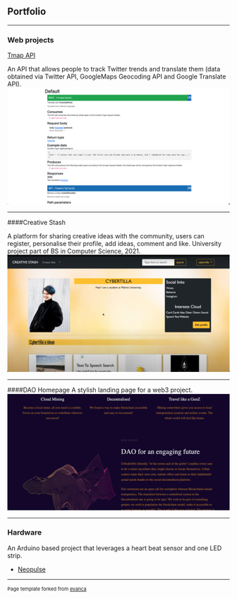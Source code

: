 ## Portfolio

---

### Web projects 

[Tmap API](https://github.com/cybertilla/Tmap)

An API that allows people to track Twitter trends and translate them
(data obtained via Twitter API, GoogleMaps Geocoding API and Google Translate API).
<img src="images/tmap.jpg?raw=true"/>

---
####Creative Stash

A platform for sharing creative ideas with the community,
users can register, personalise their profile, add ideas, comment and like.
University project part of BS in Computer Science, 2021.
<img src="images/creativestash.jpg?raw=true"/>

---
####DAO Homepage
A stylish landing page for a web3 project.
<img src="images/urbitetorbi.jpg?raw=true"/>


---

### Hardware
An Arduino based project that leverages a heart beat sensor and one LED strip.
- [Neopulse](https://github.com/cybertilla/Neopulse)


---
<p style="font-size:11px">Page template forked from <a href="https://github.com/evanca/quick-portfolio">evanca</a></p>
<!-- Remove above link if you don't want to attibute -->
